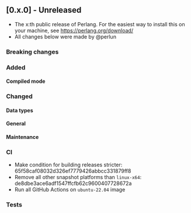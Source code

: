 ## [0.x.0] - Unreleased
- The x:th public release of Perlang. For the easiest way to install this on your machine, see https://perlang.org/download/
- All changes below were made by @perlun

### Breaking changes

### Added
#### Compiled mode

### Changed
#### Data types

#### General

#### Maintenance

### CI
- Make condition for building releases stricter: 65f58caf08032d326ef7779426abbcc331879ff8
- Remove all other snapshot platforms than `linux-x64`: de8dbe3ace6adf1547ffcfb62c9600407728672a
- Run all GitHub Actions on `ubuntu-22.04` image

### Tests

<!-- Kept as an example; remove this comment the first time you reference a merge request -->
[yyy]: https://gitlab.perlang.org/perlang/perlang/merge_requests/yyy

